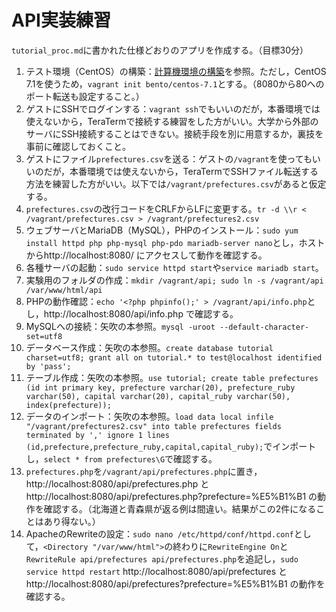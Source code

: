 # API実装練習

`tutorial_proc.md`に書かれた仕様どおりのアプリを作成する。（目標30分）

1. テスト環境（CentOS）の構築：[計算機環境の構築](https://github.com/yabukilab/main/blob/master/%E8%A8%88%E7%AE%97%E6%A9%9F%E7%92%B0%E5%A2%83%E3%81%AE%E6%A7%8B%E7%AF%89.md)を参照。ただし，CentOS 7.1を使うため，`vagrant init bento/centos-7.1`とする。（8080から80へのポート転送も設定すること。）
1. ゲストにSSHでログインする：`vagrant ssh`でもいいのだが，本番環境では使えないから，TeraTermで接続する練習をした方がいい。大学から外部のサーバにSSH接続することはできない。接続手段を別に用意するか，裏技を事前に確認しておくこと。
1. ゲストにファイル`prefectures.csv`を送る：ゲストの`/vagrant`を使ってもいいのだが，本番環境では使えないから，TeraTermでSSHファイル転送する方法を練習した方がいい。以下では`/vagrant/prefectures.csv`があると仮定する。
1. `prefectures.csv`の改行コードをCRLFからLFに変更する。`tr -d \\r < /vagrant/prefectures.csv > /vagrant/prefectures2.csv`
1. ウェブサーバとMariaDB（MySQL），PHPのインストール：`sudo yum install httpd php php-mysql php-pdo mariadb-server nano`とし，ホストからhttp://localhost:8080/ にアクセスして動作を確認する。
1. 各種サーバの起動：`sudo service httpd start`や`service mariadb start`。
1. 実験用のフォルダの作成：`mkdir /vagrant/api; sudo ln -s /vagrant/api /var/www/html/api`
1. PHPの動作確認：`echo '<?php phpinfo();' > /vagrant/api/info.php`とし，http://localhost:8080/api/info.php で確認する。
1. MySQLへの接続：矢吹の本参照。`mysql -uroot --default-character-set=utf8`
1. データベース作成：矢吹の本参照。`create database tutorial charset=utf8; grant all on tutorial.* to test@localhost identified by 'pass';`
1. テーブル作成：矢吹の本参照。`use tutorial; create table prefectures (id int primary key, prefecture varchar(20), prefecture_ruby varchar(50), capital varchar(20), capital_ruby varchar(50), index(prefecture));`
1. データのインポート：矢吹の本参照。`load data local infile "/vagrant/prefectures2.csv" into table prefectures fields terminated by ',' ignore 1 lines (id,prefecture,prefecture_ruby,capital,capital_ruby);`でインポートし，`select * from prefectures\G`で確認する。
1. `prefectures.php`を`/vagrant/api/prefectures.php`に置き，http://localhost:8080/api/prefectures.php とhttp://localhost:8080/api/prefectures.php?prefecture=%E5%B1%B1 の動作を確認する。（北海道と青森県が返る例は間違い。結果がこの2件になることはあり得ない。）
1. ApacheのRewriteの設定：`sudo nano /etc/httpd/conf/httpd.conf`として，`<Directory "/var/www/html">`の終わりに`RewriteEngine On`と`RewriteRule api/prefectures api/prefectures.php`を追記し，`sudo service httpd restart` http://localhost:8080/api/prefectures とhttp://localhost:8080/api/prefectures?prefecture=%E5%B1%B1 の動作を確認する。
